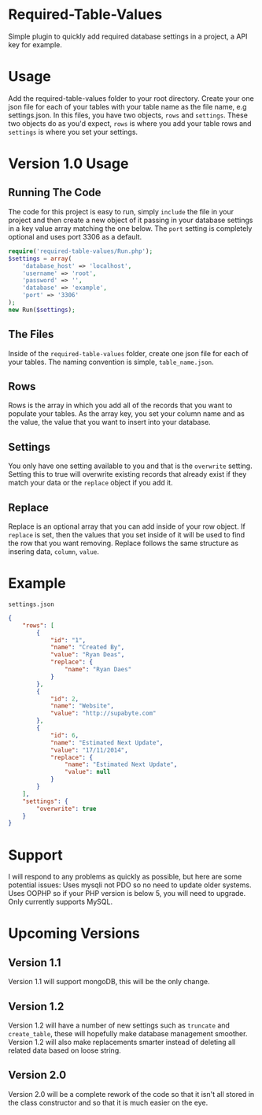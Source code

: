 Required-Table-Values
=====================

Simple plugin to quickly add required database settings in a project, a API key for example.

Usage
=====

Add the required-table-values folder to your root directory. Create your one json file for each of your tables with your table name as the file name, e.g settings.json. In this files, you have two objects, `rows` and `settings`. These two objects do as you'd expect, `rows` is where you add your table rows and `settings` is where you set your settings.

Version 1.0 Usage
=================

Running The Code
----------------
The code for this project is easy to run, simply `include` the file in your project and then create a new object of it passing in your database settings in a key value array matching the one below. The `port` setting is completely optional and uses port 3306 as a default.
```php
require('required-table-values/Run.php');
$settings = array(
    'database_host' => 'localhost',
    'username' => 'root',
    'password' => '',
    'database' => 'example',
    'port' => '3306'
);
new Run($settings);
```

The Files
---------
Inside of the `required-table-values` folder, create one json file for each of your tables. The naming convention is simple, `table_name.json`.

Rows
----
Rows is the array in which you add all of the records that you want to populate your tables. As the array key, you set your column name and as the value, the value that you want to insert into your database.

Settings
--------
You only have one setting available to you and that is the `overwrite` setting. Setting this to true will overwrite existing records that already exist if they match your data or the `replace` object if you add it.

Replace
-------
Replace is an optional array that you can add inside of your row object. If `replace` is set, then the values that you set inside of it will be used to find the row that you want removing. Replace follows the same structure as insering data, `column`, `value`.

Example
=======
`settings.json`

```json
{
    "rows": [
        {
            "id": "1",
            "name": "Created By",
            "value": "Ryan Deas",
            "replace": {
                "name": "Ryan Daes"
            }
        },
        {
            "id": 2,
            "name": "Website",
            "value": "http://supabyte.com"
        },
        {
            "id": 6,
            "name": "Estimated Next Update",
            "value": "17/11/2014",
            "replace": {
                "name": "Estimated Next Update",
                "value": null
            }
        }
    ],
    "settings": {
        "overwrite": true
    }
}
```

Support
=======
I will respond to any problems as quickly as possible, but here are some potential issues:
Uses mysqli not PDO so no need to update older systems.
Uses OOPHP so if your PHP version is below 5, you will need to upgrade.
Only currently supports MySQL.

Upcoming Versions
=================

Version 1.1
-----------
Version 1.1 will support mongoDB, this will be the only change.

Version 1.2
-----------
Version 1.2 will have a number of new settings such as `truncate` and `create_table`, these will hopefully make database management smoother. Version 1.2 will also make replacements smarter instead of deleting all related data based on loose string.

Version 2.0
-----------
Version 2.0 will be a complete rework of the code so that it isn't all stored in the class constructor and so that it is much easier on the eye.

